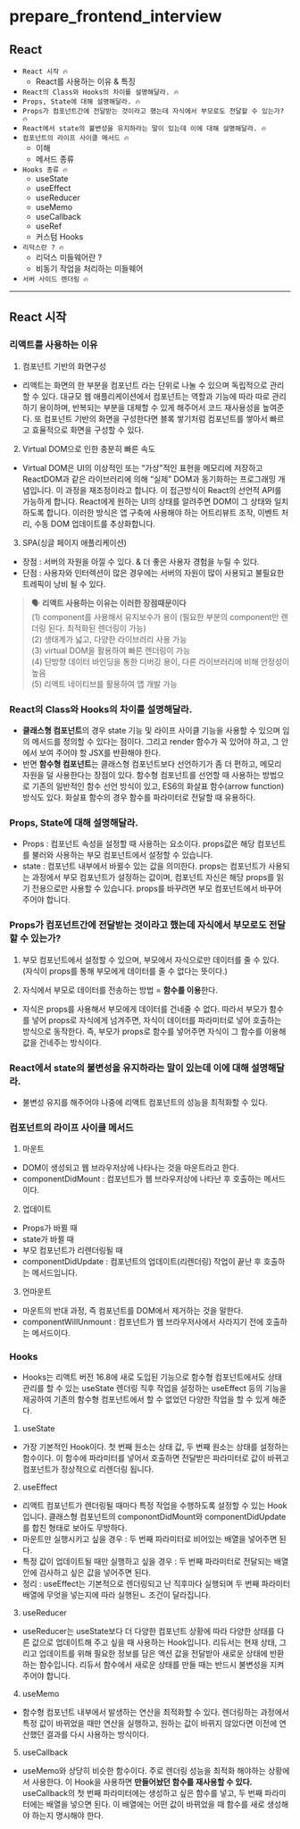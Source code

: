 # prepare_frontend_interview

## React

- `React 시작 🔥`
  - React를 사용하는 이유 & 특징
- `React의 Class와 Hooks의 차이를 설명해달라. 🔥`
- `Props, State에 대해 설명해달라. 🔥`
- `Props가 컴포넌트간에 전달받는 것이라고 했는데 자식에서 부모로도 전달할 수 있는가? 🔥`
- `React에서 state의 불변성을 유지하라는 말이 있는데 이에 대해 설명해달라. 🔥`
- `컴포넌트의 라이프 사이클 메서드 🔥`
  - 이해
  - 메서드 종류
- `Hooks 종류 🔥`
  - useState
  - useEffect
  - useReducer
  - useMemo
  - useCallback
  - useRef
  - 커스텀 Hooks
- `리덕스란 ? 🔥`
  - 리덕스 미들웨어란 ?
  - 비동기 작업을 처리하는 미들웨어
- `서버 사이드 렌더링 🔥`

<hr>

## React 시작

### 리액트를 사용하는 이유

1. 컴포넌트 기반의 화면구성

- 리액트는 화면의 한 부분을 컴포넌트 라는 단위로 나눌 수 있으며 독립적으로 관리할 수 있다. 대규모 웹 애플리케이션에서 컴포넌트는 역할과 기능에 따라 따로 관리하기 용이하며, 반복되는 부분을 대체할 수 있게 해주어서 코드 재사용성을 높여준다. 또 컴포넌트 기반의 화면을 구성한다면 블록 쌓기처럼 컴포넌트를 쌓아서 빠르고 효율적으로 화면을 구성할 수 있다.

2. Virtual DOM으로 인한 충분히 빠른 속도

- Virtual DOM은 UI의 이상적인 또는 “가상”적인 표현을 메모리에 저장하고 ReactDOM과 같은 라이브러리에 의해 “실제” DOM과 동기화하는 프로그래밍 개념입니다. 이 과정을 재조정이라고 합니다.
  이 접근방식이 React의 선언적 API를 가능하게 합니다. React에게 원하는 UI의 상태를 알려주면 DOM이 그 상태와 일치하도록 합니다. 이러한 방식은 앱 구축에 사용해야 하는 어트리뷰트 조작, 이벤트 처리, 수동 DOM 업데이트를 추상화합니다.

3.  SPA(싱글 페이지 애플리케이션)

- 장점 : 서버의 자원을 아낄 수 있다. & 더 좋은 사용자 경험을 누릴 수 있다.
- 단점 : 사용자와 인터렉션이 많은 경우에는 서버의 자원이 많이 사용되고 불필요한 트레픽이 낭비 될 수 있다.

> 🗣 **리액트 사용하는 이유는 이러한 장점때문이다**<br>
> (1) component를 사용해서 유지보수가 용이 (필요한 부분의 component만 렌더링 된다. 최적화된 렌더링이 가능)<br>
> (2) 생태계가 넓고, 다양한 라이브러리 사용 가능<br>
> (3) virtual DOM을 활용하여 빠른 렌더링이 가능<br>
> (4) 단방향 데이터 바인딩을 통한 디버깅 용이, 다른 라이브러리에 비해 안정성이 높음<br>
> (5) 리액트 네이티브를 활용하여 앱 개발 가능<br>

### React의 Class와 Hooks의 차이를 설명해달라.

- **클래스형 컴포넌트**의 경우 state 기능 및 라이프 사이클 기능을 사용할 수 있으며 임의 메서드를 정의할 수 있다는 점이다. 그리고 render 함수가 꼭 있어야 하고, 그 안에서 보여 주어야 할 JSX를 반환해야 한다.
- 반면 **함수형 컴포넌트**는 클래스형 컴포넌트보다 선언하기가 좀 더 편하고, 메모리 자원을 덜 사용한다는 장점이 있다. 함수형 컴포넌트를 선언할 때 사용하는 방법으로 기존의 일반적인 함수 선언 방식이 있고, ES6의 화살표 함수(arrow function) 방식도 있다. 화살표 함수의 경우 함수를 파라미터로 전달할 때 유용하다.

### Props, State에 대해 설명해달라.

- Props : 컴포넌트 속성을 설정할 때 사용하는 요소이다. props값은 해당 컴포넌트를 불러와 사용하는 부모 컴포넌트에서 설정할 수 있습니다.
- state : 컴포넌트 내부에서 바뀔수 있는 값을 의미한다. props는 컴포넌트가 사용되는 과정에서 부모 컴포넌트가 설정하는 값이며, 컴포넌트 자신은 해당 props를 읽기 전용으로만 사용할 수 있습니다. props를 바꾸려면 부모 컴포넌트에서 바꾸어 주어야 합니다.

### Props가 컴포넌트간에 전달받는 것이라고 했는데 자식에서 부모로도 전달할 수 있는가?

1. 부모 컴포넌트에서 설정할 수 있으며, 부모에서 자식으로만 데이터를 줄 수 있다.
   (자식이 props를 통해 부모에게 데이터를 줄 수 없다는 뜻이다.)

2. 자식에서 부모로 데이터를 전송하는 방법 = **함수를 이용**한다.

- 자식은 props를 사용해서 부모에게 데이터를 건네줄 수 없다.
  따라서 부모가 함수를 넣어 props로 자식에게 넘겨주면, 자식이 데이터를 파라미터로 넣어 호출하는 방식으로 동작한다. 즉, 부모가 props로 함수를 넣어주면 자식이 그 함수를 이용해 값을 건네주는 방식이다.

### React에서 state의 불변성을 유지하라는 말이 있는데 이에 대해 설명해달라.

- 불변성 유지를 해주어야 나중에 리액트 컴포넌트의 성능을 최적화할 수 있다.

### 컴포넌트의 라이프 사이클 메서드

1. 마운트

- DOM이 생성되고 웹 브라우저상에 나타나는 것을 마운트라고 한다.
- componentDidMount : 컴포넌트가 웹 브라우저상에 나타난 후 호출하는 메서드이다.

2. 업데이트

- Props가 바뀔 때
- state가 바뀔 때
- 부모 컴포넌트가 리렌더링될 때
- componentDidUpdate : 컴포넌트의 업데이트(리렌더링) 작업이 끝난 후 호출하는 메서드입니다.

3. 언마운트

- 마운트의 반대 과정, 즉 컴포넌트를 DOM에서 제거하는 것을 말한다.
- componentWillUnmount : 컴포넌트가 웹 브라우저사에서 사라지기 전에 호출하는 메서드이다.

### Hooks
- Hooks는 리액트 버전 16.8에 새로 도입된 기능으로 함수형 컴포넌트에서도 상태 관리를 할 수 있는 useState 렌더링 직후 작업을 설정하는 useEffect 등의 기능을 제공하여 기존의 함수형 컴포넌트에서 할 수 없었던 다양한 작업을 할 수 있게 해준다.

1. useState
- 가장 기본적인 Hook이다. 첫 번째 원소는 상태 값, 두 번째 원소는 상태를 설정하는 함수이다. 이 함수에 파라미터를 넣어서 호출하면 전달받은 파라미터로 값이 바뀌고 컴포넌트가 정상적으로 리렌더링 됩니다. 

2. useEffect

- 리액트 컴포넌트가 렌더링될 때마다 특정 작업을 수행하도록 설정할 수 있는 Hook 입니다. 클래스형 컴포넌트의 componontDidMount와 componentDidUpdate를 합친 형태로 보아도 무방하다. 
- 마운트만 실행시키고 싶을 경우 : 두 번째 파라미터로 비어있는 배열을 넣어주면 된다.
- 특정 값이 업데이트될 때만 실행하고 싶을 경우 : 두 번째 파라미터로 전달되는 배열 안에 검사하고 싶은 값을 넣어주면 된다. 
- 정리 : useEffect는 기본적으로 렌더링되고 난 직후마다 실행되며 두 번째 파라미터 배열에 무엇을 넣는지에 따라 실행된ㄴ 조건이 달라집니다.

3. useReducer

- useReducer는 useState보다 더 다양한 컴포넌트 상황에 따라 다양한 상태를 다른 값으로 업데이트해 주고 싶을 때 사용하는 Hook입니다. 리듀서는 현재 상태, 그리고 업데이트를 위해 필요한 정보를 담은 액션 값을 전달받아 새로운 상태에 반환하는 함수입니다. 리듀서 함수에서 새로운 상태를 만들 때는 반드시 불변성을 지켜주어야 합니다.

4. useMemo

- 함수형 컴포넌트 내부에서 발생하는 연산을 최적화할 수 있다. 렌더링하는 과정에서 특정 값이 바뀌었을 때만 연산을 실행하고, 원하는 값이 바뀌지 않았다면 이전에 연산했던 결과를 다시 사용하는 방식이다.

5. useCallback

- useMemo와 상당히 비슷한 함수이다. 주로 렌더링 성능을 최적화 해야하는 상황에서 사용한다. 이 Hook을 사용하면 **만들어놨던 함수를 재사용할 수 있다.** useCallback의 첫 번째 파라미터에는 생성하고 싶은 함수를 넣고, 두 번째 파라미터에는 배열을 넣으면 된다. 이 배열에는 어떤 값이 바뀌었을 때 함수를 새로 생성해야 하는지 명시해야 한다.
